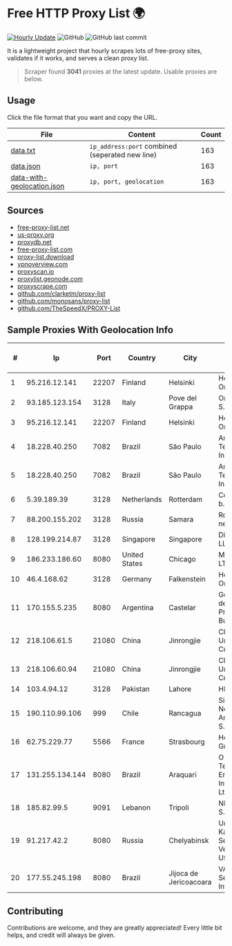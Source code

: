 
# Free HTTP Proxy List 🌍

[![Hourly Update](https://github.com/mertguvencli/http-proxy-list/actions/workflows/main.yml/badge.svg?branch=main)](https://github.com/mertguvencli/http-proxy-list/actions/workflows/main.yml)
![GitHub](https://img.shields.io/github/license/mertguvencli/http-proxy-list)
![GitHub last commit](https://img.shields.io/github/last-commit/mertguvencli/http-proxy-list)

It is a lightweight project that hourly scrapes lots of free-proxy sites, validates if it works, and serves a clean proxy list.


> Scraper found **3041** proxies at the latest update. Usable proxies are below.

## Usage

Click the file format that you want and copy the URL.


|File|Content|Count|
|----|-------|-----|
|[data.txt](https://raw.githubusercontent.com/mertguvencli/http-proxy-list/main/proxy-list/data.txt)|`ip_address:port` combined (seperated new line)|163|
|[data.json](https://raw.githubusercontent.com/mertguvencli/http-proxy-list/main/proxy-list/data.json)|`ip, port`|163|
|[data-with-geolocation.json](https://raw.githubusercontent.com/mertguvencli/http-proxy-list/main/proxy-list/data-with-geolocation.json)|`ip, port, geolocation`|163|

## Sources

* [free-proxy-list.net](https://free-proxy-list.net)
* [us-proxy.org](https://www.us-proxy.org)
* [proxydb.net](http://proxydb.net)
* [free-proxy-list.com](https://free-proxy-list.com/?page=&port=&type%5B%5D=http&type%5B%5D=https&up_time=0&search=Search)
* [proxy-list.download](https://www.proxy-list.download/HTTP)
* [vpnoverview.com](https://vpnoverview.com/privacy/anonymous-browsing/free-proxy-servers)
* [proxyscan.io](https://www.proxyscan.io)
* [proxylist.geonode.com](https://proxylist.geonode.com/api/proxy-list?limit=300&page=1&sort_by=lastChecked&sort_type=desc&protocols=http,https)
* [proxyscrape.com](https://api.proxyscrape.com/v2/?request=displayproxies&protocol=http&timeout=10000&country=all&ssl=all&anonymity=all)
* [github.com/clarketm/proxy-list](https://raw.githubusercontent.com/clarketm/proxy-list/master/proxy-list-raw.txt)
* [github.com/monosans/proxy-list](https://raw.githubusercontent.com/monosans/proxy-list/main/proxies/http.txt)
* [github.com/TheSpeedX/PROXY-List](https://raw.githubusercontent.com/TheSpeedX/PROXY-List/master/http.txt)


## Sample Proxies With Geolocation Info

|#|Ip|Port|Country|City|Internet Service Provider|
|-|--|----|-------|----|-------------------------|
|1|95.216.12.141|22207|Finland|Helsinki|Hetzner Online GmbH|
|2|93.185.123.154|3128|Italy|Pove del Grappa|Omegacom S.R.L.S.|
|3|95.216.12.141|22207|Finland|Helsinki|Hetzner Online GmbH|
|4|18.228.40.250|7082|Brazil|São Paulo|Amazon Technologies Inc.|
|5|18.228.40.250|7082|Brazil|São Paulo|Amazon Technologies Inc.|
|6|5.39.189.39|3128|Netherlands|Rotterdam|ColoCenter b.v.|
|7|88.200.155.202|3128|Russia|Samara|Rostelecom networks|
|8|128.199.214.87|3128|Singapore|Singapore|DigitalOcean, LLC|
|9|186.233.186.60|8080|United States|Chicago|Maxihost LTDA|
|10|46.4.168.62|3128|Germany|Falkenstein|Hetzner Online GmbH|
|11|170.155.5.235|8080|Argentina|Castelar|Gobernacion de la Provincia de Buenos Aires|
|12|218.106.61.5|21080|China|Jinrongjie|China Unicom CncNet|
|13|218.106.60.94|21080|China|Jinrongjie|China Unicom CncNet|
|14|103.4.94.12|3128|Pakistan|Lahore|HEC|
|15|190.110.99.106|999|Chile|Rancagua|Silica Networks Argentina S.A.|
|16|62.75.229.77|5566|France|Strasbourg|Host Europe GmbH|
|17|131.255.134.144|8080|Brazil|Araquari|O T Tecnologia Em Informática Ltda|
|18|185.82.99.5|9091|Lebanon|Tripoli|NET 360 S.A.R.L|
|19|91.217.42.2|8080|Russia|Chelyabinsk|Uralskie Kabelnye Seti Ltd. Verkhny Ufaley|
|20|177.55.245.198|8080|Brazil|Jijoca de Jericoacoara|VAS Freitas Servicos de Internet Ltda|



## Contributing

Contributions are welcome, and they are greatly appreciated! Every
little bit helps, and credit will always be given.

